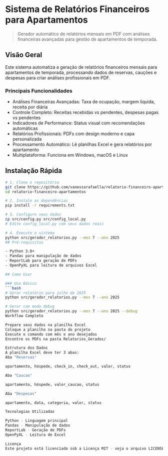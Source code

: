 # Sistema de Relatórios Financeiros para Apartamentos

> Gerador automático de relatórios mensais em PDF com análises financeiras avançadas para gestão de apartamentos de temporada.

## Visão Geral

Este sistema automatiza a geração de relatórios financeiros mensais para apartamentos de temporada, processando dados de reservas, cauções e despesas para criar análises profissionais em PDF.

### Principais Funcionalidades

- Análises Financeiras Avançadas: Taxa de ocupação, margem líquida, receita por diária
- Controle Completo: Receitas recebidas vs pendentes, despesas pagas vs pendentes
- Indicadores de Performance: Status visual com recomendações automáticas
- Relatórios Profissionais: PDFs com design moderno e capa personalizada
- Processamento Automático: Lê planilhas Excel e gera relatórios por apartamento
- Multiplataforma: Funciona em Windows, macOS e Linux

## Instalação Rápida
```bash
# 1. Clone o repositório
git clone https://github.com/vanessarafaella/relatorio-financeiro-apartamentos.git
cd relatorio-financeiro-apartamentos

# 2. Instale as dependências
pip install -r requirements.txt

# 3. Configure seus dados
cp src/config.py src/config_local.py
# Edite config_local.py com seus dados reais

# 4. Execute o sistema
python src/gerador_relatorios.py --mes 7 --ano 2025
## Pré-requisitos

- Python 3.8+
- Pandas para manipulação de dados
- ReportLab para geração de PDFs
- OpenPyXL para leitura de arquivos Excel

## Como Usar

### Uso Básico
```bash
# Gerar relatório para julho de 2025
python src/gerador_relatorios.py --mes 7 --ano 2025

# Gerar com modo debug
python src/gerador_relatorios.py --mes 7 --ano 2025 --debug
Workflow Completo

Prepare seus dados na planilha Excel
Coloque a planilha na pasta do projeto
Execute o comando com mês e ano desejados
Encontre os PDFs na pasta Relatorios_Gerados/

Estrutura dos Dados
A planilha Excel deve ter 3 abas:
Aba "Reservas"

apartamento, hóspede, check_in, check_out, valor, status

Aba "Caucao"

apartamento, hóspede, valor_caucao, status

Aba "Despesas"

apartamento, data, categoria, valor, status

Tecnologias Utilizadas

Python - Linguagem principal
Pandas - Manipulação de dados
ReportLab - Geração de PDFs
OpenPyXL - Leitura de Excel

Licença
Este projeto está licenciado sob a Licença MIT - veja o arquivo LICENSE para detalhes.
